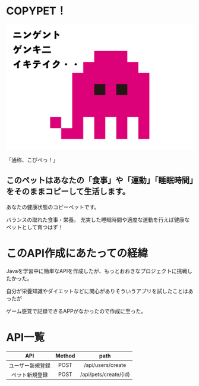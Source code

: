 # COPYPET！

![title](img/title.png "top")

「通称、こぴぺっ！」

## このペットはあなたの「食事」や「運動」「睡眠時間」をそのままコピーして生活します。

あなたの健康状態のコピーペットです。

バランスの取れた食事・栄養。
充実した睡眠時間や適度な運動を行えば健康なペットとして育つはず！

# このAPI作成にあたっての経緯

Javaを学習中に簡単なAPIを作成したが、もっとおおきなプロジェクトに挑戦したかった。

自分が栄養知識やダイエットなどに関心がありそういうアプリを試したことはあったが

ゲーム感覚で記録できるAPPがなかったので作成に至った。

# API一覧

|   API    | Method |         path          |
|:--------:|:------:|:---------------------:|
| ユーザー新規登録 |  POST  |   /api/users/create   |
| ペット新規登録  |  POST  | /api/pets/create/{id} |

<br>


